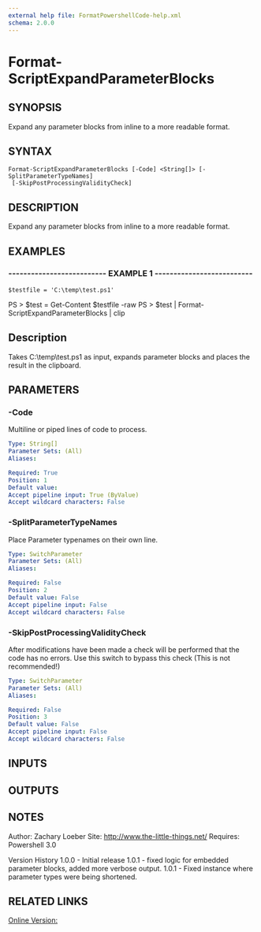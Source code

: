 ```yaml
---
external help file: FormatPowershellCode-help.xml
schema: 2.0.0
---
```


# Format-ScriptExpandParameterBlocks
## SYNOPSIS
Expand any parameter blocks from inline to a more readable format.

## SYNTAX

```
Format-ScriptExpandParameterBlocks [-Code] <String[]> [-SplitParameterTypeNames]
 [-SkipPostProcessingValidityCheck]
```

## DESCRIPTION
Expand any parameter blocks from inline to a more readable format.

## EXAMPLES

### -------------------------- EXAMPLE 1 --------------------------
```
$testfile = 'C:\temp\test.ps1'
```

PS \> $test = Get-Content $testfile -raw
PS \> $test | Format-ScriptExpandParameterBlocks | clip

Description
-----------
Takes C:\temp\test.ps1 as input, expands parameter blocks and places the result in the clipboard.

## PARAMETERS

### -Code
Multiline or piped lines of code to process.

```yaml
Type: String[]
Parameter Sets: (All)
Aliases: 

Required: True
Position: 1
Default value: 
Accept pipeline input: True (ByValue)
Accept wildcard characters: False
```

### -SplitParameterTypeNames
Place Parameter typenames on their own line.

```yaml
Type: SwitchParameter
Parameter Sets: (All)
Aliases: 

Required: False
Position: 2
Default value: False
Accept pipeline input: False
Accept wildcard characters: False
```

### -SkipPostProcessingValidityCheck
After modifications have been made a check will be performed that the code has no errors.
Use this switch to bypass this check 
\(This is not recommended!\)

```yaml
Type: SwitchParameter
Parameter Sets: (All)
Aliases: 

Required: False
Position: 3
Default value: False
Accept pipeline input: False
Accept wildcard characters: False
```

## INPUTS

## OUTPUTS

## NOTES
Author: Zachary Loeber
Site: http://www.the-little-things.net/
Requires: Powershell 3.0

Version History
1.0.0 - Initial release
1.0.1 - fixed logic for embedded parameter blocks, added more verbose output.
1.0.1 - Fixed instance where parameter types were being shortened.

## RELATED LINKS

[Online Version:]()


